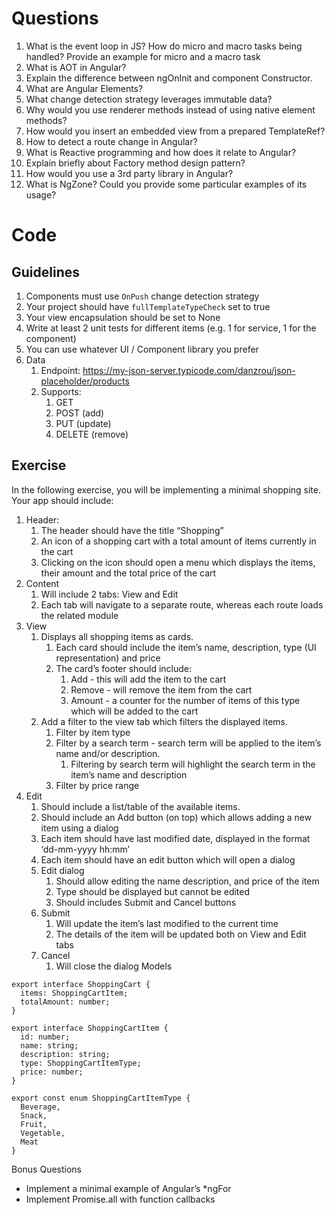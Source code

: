 
# Questions
1. What is the event loop in JS? How do micro and macro tasks being handled?
Provide an example for micro and a macro task
2. What is AOT in Angular?
3. Explain the difference between ngOnInit and component Constructor.
4. What are Angular Elements?
5. What change detection strategy leverages immutable data?
6. Why would you use renderer methods instead of using native element methods?
7. How would you insert an embedded view from a prepared TemplateRef?
8. How to detect a route change in Angular?
9. What is Reactive programming and how does it relate to Angular?
10. Explain briefly about Factory method design pattern?
11. How would you use a 3rd party library in Angular?
12. What is NgZone? Could you provide some particular examples of its usage?




# Code
## Guidelines
1. Components must use `OnPush` change detection strategy
2. Your project should have `fullTemplateTypeCheck` set to true
3. Your view encapsulation should be set to None
4. Write at least 2 unit tests for different items (e.g. 1 for service, 1 for the component)
5. You can use whatever UI / Component library you prefer
6. Data
   1. Endpoint: https://my-json-server.typicode.com/danzrou/json-placeholder/products
   2. Supports:
      1. GET
      2. POST (add)
      3. PUT (update)
      4. DELETE (remove)
## Exercise
In the following exercise, you will be implementing a minimal shopping site.
Your app should include:
1. Header:
   1. The header should have the title “Shopping” 
   2. An icon of a shopping cart with a total amount of items currently in the cart
   3. Clicking on the icon should open a menu which displays the items, their amount and the total price of the cart
2. Content
   1. Will include 2 tabs: View and Edit
   2. Each tab will navigate to a separate route, whereas each route loads the related module
3. View 
   1. Displays all shopping items as cards.
      1. Each card should include the item’s name, description, type (UI representation) and price
      2. The card’s footer should include:
         1. Add - this will add the item to the cart
         2. Remove - will remove the item from the cart
         3. Amount - a counter for the number of items of this type which will be added to the cart
   2. Add a filter to the view tab which filters the displayed items.
      1. Filter by item type
      2. Filter by a search term - search term will be applied to the item’s name and/or description. 
         1. Filtering by search term will highlight the search term in the item’s name and description
      3. Filter by price range
4. Edit
   1. Should include a list/table of the available items.
   2. Should include an Add button (on top) which allows adding a new item using a dialog
   3. Each item should have last modified date, displayed in the format ‘dd-mm-yyyy hh:mm’
   4. Each item should have an edit button which will open a dialog
   5. Edit dialog
      1. Should allow editing the name description, and price of the item
      2. Type should be displayed but cannot be edited
      3. Should includes Submit and Cancel buttons
   6. Submit
      1. Will update the item’s last modified to the current time
      2. The details of the item will be updated both on View and Edit tabs
   7. Cancel
      1. Will close the dialog
Models
  ```
  export interface ShoppingCart {
    items: ShoppingCartItem;
    totalAmount: number; 
  }

export interface ShoppingCartItem {
    id: number;
    name: string;
    description: string;
    type: ShoppingCartItemType;
    price: number;
}

export const enum ShoppingCartItemType {
    Beverage,
    Snack,
    Fruit,
    Vegetable,
    Meat
}
  ```

Bonus Questions
* Implement a minimal example of Angular’s *ngFor
* Implement Promise.all with function callbacks
